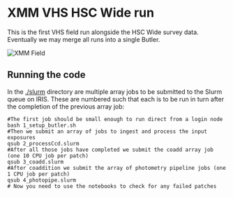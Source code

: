 # XMM VHS HSC Wide run

This is the first VHS field run alongside the HSC Wide survey data. Eventually we may merge all runs into a single Butler.

![XMM Field ](./figs/xmm_HSC-all_tracts.png)

## Running the code

In the [./slurm](./slurm) directory are multiple array jobs to be submitted to the Slurm queue on IRIS. These are numbered such that each is to be run in turn after the completion of the previous array job:

```
#The first job should be small enough to run direct from a login node
bash 1_setup_butler.sh
#Then we submit an array of jobs to ingest and process the input exposures
qsub 2_processCcd.slurm
#After all those jobs have completed we submit the coadd array job (one 10 CPU job per patch)
qsub 3_coadd.slurm
#After coaddition we submit the array of photometry pipeline jobs (one 1 CPU job per patch)
qsub 4_photopipe.slurm
# Now you need to use the notebooks to check for any failed patches
```
